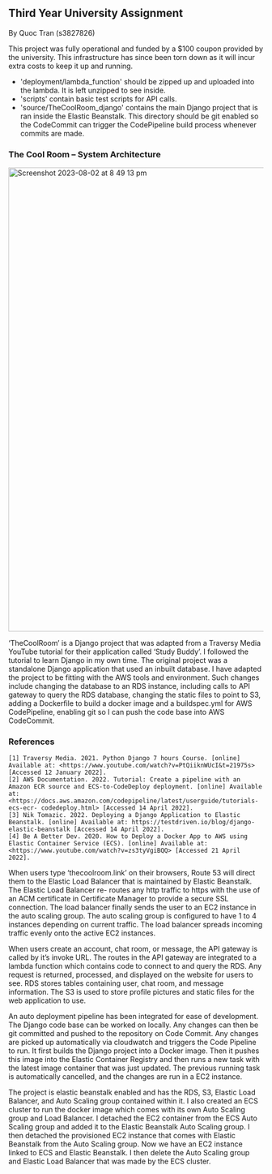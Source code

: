 ## Third Year University Assignment
By Quoc Tran (s3827826)

This project was fully operational and funded by a $100 coupon provided by the university.
This infrastructure has since been torn down as it will incur extra costs to keep it up and running.

- 'deployment/lambda_function' should be zipped up and uploaded into the lambda. It is left unzipped to see inside.
- 'scripts' contain basic test scripts for API calls.
- 'source/TheCoolRoom_django' contains the main Django project that is ran inside the Elastic Beanstalk. This directory should be git enabled so the CodeCommit can trigger the CodePipeline build process whenever commits are made.

### The Cool Room – System Architecture
<img width="915" alt="Screenshot 2023-08-02 at 8 49 13 pm" src="https://github.com/quocdattran87/The-Cool-Room-AWS-Cloud-Project/assets/63576134/47794fe5-d844-4850-9de2-b06155672629">

‘TheCoolRoom’ is a Django project that was adapted from a Traversy Media YouTube tutorial for their application called ‘Study Buddy’. I followed the tutorial to learn Django in my own time. The original project was a standalone Django application that used an inbuilt database. I have adapted the project to be fitting with the AWS tools and environment.
Such changes include changing the database to an RDS instance, including calls to API gateway to query the RDS database, changing the static files to point to S3, adding a Dockerfile to build a docker image and a buildspec.yml for AWS CodePipeline, enabling git so I can push the code base into AWS CodeCommit.

### References
    [1] Traversy Media. 2021. Python Django 7 hours Course. [online] Available at: <https://www.youtube.com/watch?v=PtQiiknWUcI&t=21975s> [Accessed 12 January 2022].
    [2] AWS Documentation. 2022. Tutorial: Create a pipeline with an Amazon ECR source and ECS-to-CodeDeploy deployment. [online] Available at: <https://docs.aws.amazon.com/codepipeline/latest/userguide/tutorials-ecs-ecr- codedeploy.html> [Accessed 14 April 2022].
    [3] Nik Tomazic. 2022. Deploying a Django Application to Elastic Beanstalk. [online] Available at: https://testdriven.io/blog/django-elastic-beanstalk [Accessed 14 April 2022].
    [4] Be A Better Dev. 2020. How to Deploy a Docker App to AWS using Elastic Container Service (ECS). [online] Available at: <https://www.youtube.com/watch?v=zs3tyVgiBQQ> [Accessed 21 April 2022].

When users type ‘thecoolroom.link’ on their browsers, Route 53 will direct them to the Elastic Load Balancer that is maintained by Elastic Beanstalk. The Elastic Load Balancer re- routes any http traffic to https with the use of an ACM certificate in Certificate Manager to provide a secure SSL connection. The load balancer finally sends the user to an EC2 instance in the auto scaling group. The auto scaling group is configured to have 1 to 4 instances depending on current traffic. The load balancer spreads incoming traffic evenly onto the active EC2 instances.


When users create an account, chat room, or message, the API gateway is called by it’s invoke URL. The routes in the API gateway are integrated to a lambda function which contains code to connect to and query the RDS. Any request is returned, processed, and displayed on the website for users to see. RDS stores tables containing user, chat room, and message information. The S3 is used to store profile pictures and static files for the web application to use.


An auto deployment pipeline has been integrated for ease of development. The Django code base can be worked on locally. Any changes can then be git committed and pushed to the repository on Code Commit. Any changes are picked up automatically via cloudwatch and triggers the Code Pipeline to run. It first builds the Django project into a Docker image. Then it pushes this image into the Elastic Container Registry and then runs a new task with the latest image container that was just updated. The previous running task is automatically cancelled, and the changes are run in a EC2 instance.

   
The project is elastic beanstalk enabled and has the RDS, S3, Elastic Load Balancer, and Auto Scaling group contained within it. I also created an ECS cluster to run the docker image which comes with its own Auto Scaling group and Load Balancer. I detached the EC2 container from the ECS Auto Scaling group and added it to the Elastic Beanstalk Auto Scaling group. I then detached the provisioned EC2 instance that comes with Elastic Beanstalk from the Auto Scaling group. Now we have an EC2 instance linked to ECS and Elastic Beanstalk. I then delete the Auto Scaling group and Elastic Load Balancer that was made by the ECS cluster.

